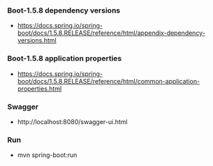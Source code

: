 ### Boot-1.5.8 dependency versions
- https://docs.spring.io/spring-boot/docs/1.5.8.RELEASE/reference/html/appendix-dependency-versions.html

### Boot-1.5.8 application properties
- https://docs.spring.io/spring-boot/docs/1.5.8.RELEASE/reference/html/common-application-properties.html

### Swagger
- http://localhost:8080/swagger-ui.html

### Run
- mvn spring-boot:run